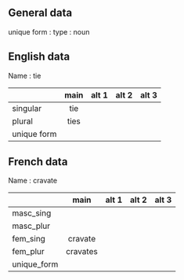 ## General data

unique form :
type : noun

## English data

Name : tie

|             | main | alt 1 | alt 2 | alt 3 |
| :---------- | :--: | :---: | :---: | ----- |
| singular    | tie  |       |       |       |
| plural      | ties |       |       |       |
| unique form |      |       |       |       |

## French data

Name : cravate

|             |   main   | alt 1 | alt 2 | alt 3 |
| :---------- | :------: | :---: | :---: | :---: |
| masc_sing   |          |       |       |       |
| masc_plur   |          |       |       |       |
| fem_sing    | cravate  |       |       |       |
| fem_plur    | cravates |       |       |       |
| unique_form |          |       |       |       |


